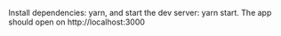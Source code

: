 
Install dependencies: yarn, and start the dev server: yarn start. The app should open on http://localhost:3000

